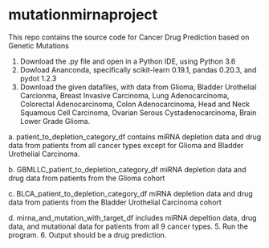 # mutationmirnaproject
This repo contains the source code for Cancer Drug Prediction based on Genetic Mutations

1. Download the .py file and open in a Python IDE, using Python 3.6
2. Dowload Ananconda, specifically scikit-learn 0.19.1, pandas 0.20.3, and pydot 1.2.3
3. Download the given datafiles, with data from Glioma, Bladder Urothelial Carcionma, Breast Invasive Carcinoma, Lung Adenocarcinoma, Colorectal Adenocarcinoma, Colon Adenocarcinoma, Head and Neck Squamous Cell Carcinoma, Ovarian Serous Cystadenocarcinoma, Brain Lower Grade Glioma.
  
  a. patient_to_depletion_category_df contains miRNA depletion data and drug data from patients from all cancer types except for Glioma and Bladder Urothelial Carcinoma.
  
  b. GBMLLC_patient_to_depletion_category_df miRNA depletion data and drug data from patients from the Glioma cohort
  
  c. BLCA_patient_to_depletion_category_df miRNA depletion data and drug data from patients from the Bladder Urothelial Carcinoma cohort
  
  d. mirna_and_mutation_with_target_df includes miRNA depeltion data, drug data, and mutational data for patients from all 9 cancer types.
5. Run the program.
6. Output should be a drug prediction.
